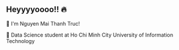 ## Heyyyyoooo!! :fire:

:woman: I'm Nguyen Mai Thanh Truc!

:school: Data Science student at Ho Chi Minh City University of Information Technology

